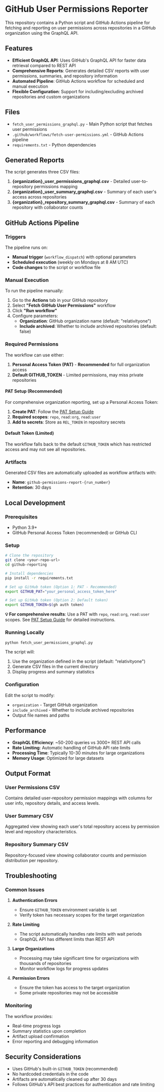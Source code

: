 # GitHub User Permissions Reporter

This repository contains a Python script and GitHub Actions pipeline for fetching and reporting on user permissions across repositories in a GitHub organization using the GraphQL API.

## Features

- **Efficient GraphQL API**: Uses GitHub's GraphQL API for faster data retrieval compared to REST API
- **Comprehensive Reports**: Generates detailed CSV reports with user permissions, summaries, and repository information
- **Automated Pipeline**: GitHub Actions workflow for scheduled and manual execution
- **Flexible Configuration**: Support for including/excluding archived repositories and custom organizations

## Files

- `fetch_user_permissions_graphql.py` - Main Python script that fetches user permissions
- `.github/workflows/fetch-user-permissions.yml` - GitHub Actions pipeline
- `requirements.txt` - Python dependencies

## Generated Reports

The script generates three CSV files:

1. **{organization}_user_permissions_graphql.csv** - Detailed user-to-repository permissions mapping
2. **{organization}_user_summary_graphql.csv** - Summary of each user's access across repositories
3. **{organization}_repository_summary_graphql.csv** - Summary of each repository with collaborator counts

## GitHub Actions Pipeline

### Triggers

The pipeline runs on:
- **Manual trigger** (`workflow_dispatch`) with optional parameters
- **Scheduled execution** (weekly on Mondays at 8 AM UTC)
- **Code changes** to the script or workflow file

### Manual Execution

To run the pipeline manually:

1. Go to the **Actions** tab in your GitHub repository
2. Select **"Fetch GitHub User Permissions"** workflow
3. Click **"Run workflow"**
4. Configure parameters:
   - **Organization**: GitHub organization name (default: "relativityone")
   - **Include archived**: Whether to include archived repositories (default: false)

### Required Permissions

The workflow can use either:
1. **Personal Access Token (PAT)** - **Recommended** for full organization access
2. **Default GITHUB_TOKEN** - Limited permissions, may miss private repositories

#### PAT Setup (Recommended)
For comprehensive organization reporting, set up a Personal Access Token:

1. **Create PAT**: Follow the [PAT Setup Guide](PAT_SETUP.md)
2. **Required scopes**: `repo`, `read:org`, `read:user`  
3. **Add to secrets**: Store as `REL_TOKEN` in repository secrets

#### Default Token (Limited)
The workflow falls back to the default `GITHUB_TOKEN` which has restricted access and may not see all repositories.

### Artifacts

Generated CSV files are automatically uploaded as workflow artifacts with:
- **Name**: `github-permissions-report-{run_number}`
- **Retention**: 30 days

## Local Development

### Prerequisites

- Python 3.9+
- GitHub Personal Access Token (recommended) or GitHub CLI

### Setup

```bash
# Clone the repository
git clone <your-repo-url>
cd github-reporting

# Install dependencies
pip install -r requirements.txt

# Set up GitHub token (Option 1: PAT - Recommended)
export GITHUB_PAT="your_personal_access_token_here"

# Set up GitHub token (Option 2: Default token)
export GITHUB_TOKEN=$(gh auth token)
```

**💡 For comprehensive results**: Use a PAT with `repo`, `read:org`, `read:user` scopes. See [PAT Setup Guide](PAT_SETUP.md) for detailed instructions.

### Running Locally

```bash
python fetch_user_permissions_graphql.py
```

The script will:
1. Use the organization defined in the script (default: "relativityone")
2. Generate CSV files in the current directory
3. Display progress and summary statistics

### Configuration

Edit the script to modify:
- `organization` - Target GitHub organization
- `include_archived` - Whether to include archived repositories
- Output file names and paths

## Performance

- **GraphQL Efficiency**: ~50-200 queries vs 3000+ REST API calls
- **Rate Limiting**: Automatic handling of GitHub API rate limits
- **Processing Time**: Typically 10-30 minutes for large organizations
- **Memory Usage**: Optimized for large datasets

## Output Format

### User Permissions CSV
Contains detailed user-repository permission mappings with columns for user info, repository details, and access levels.

### User Summary CSV
Aggregated view showing each user's total repository access by permission level and repository characteristics.

### Repository Summary CSV
Repository-focused view showing collaborator counts and permission distribution per repository.

## Troubleshooting

### Common Issues

1. **Authentication Errors**
   - Ensure `GITHUB_TOKEN` environment variable is set
   - Verify token has necessary scopes for the target organization

2. **Rate Limiting**
   - The script automatically handles rate limits with wait periods
   - GraphQL API has different limits than REST API

3. **Large Organizations**
   - Processing may take significant time for organizations with thousands of repositories
   - Monitor workflow logs for progress updates

4. **Permission Errors**
   - Ensure the token has access to the target organization
   - Some private repositories may not be accessible

### Monitoring

The workflow provides:
- Real-time progress logs
- Summary statistics upon completion
- Artifact upload confirmation
- Error reporting and debugging information

## Security Considerations

- Uses GitHub's built-in `GITHUB_TOKEN` (recommended)
- No hardcoded credentials in the code
- Artifacts are automatically cleaned up after 30 days
- Follows GitHub's API best practices for authentication and rate limiting